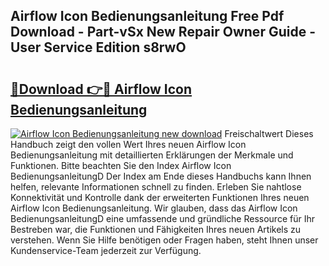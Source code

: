 ## Airflow Icon Bedienungsanleitung Free Pdf Download - Part-vSx New Repair Owner Guide - User Service Edition s8rwO

# <h2><a href="http://df5msq.blite.top/?on=Airflow+Icon+Bedienungsanleitung">🔗Download 👉🔴 Airflow Icon Bedienungsanleitung</a></h2>

[![Airflow Icon Bedienungsanleitung new download](https://i.imgur.com/lujVjoI.png)](http://df5msq.blite.top/?on=Airflow+Icon+Bedienungsanleitung)
Freischaltwert Dieses Handbuch zeigt den vollen Wert Ihres neuen Airflow Icon Bedienungsanleitung mit detaillierten Erklärungen der Merkmale und Funktionen. Bitte beachten Sie den Index Airflow Icon BedienungsanleitungD Der Index am Ende dieses Handbuchs kann Ihnen helfen, relevante Informationen schnell zu finden. Erleben Sie nahtlose Konnektivität und Kontrolle dank der erweiterten Funktionen Ihres neuen Airflow Icon Bedienungsanleitung. Wir glauben, dass das Airflow Icon BedienungsanleitungD eine umfassende und gründliche Ressource für Ihr Bestreben war, die Funktionen und Fähigkeiten Ihres neuen Artikels zu verstehen. Wenn Sie Hilfe benötigen oder Fragen haben, steht Ihnen unser Kundenservice-Team jederzeit zur Verfügung.
